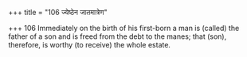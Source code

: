 +++
title = "106 ज्येष्ठेन जातमात्रेण"

+++
106	Immediately on the birth of his first-born a man is (called) the father of a son and is freed from the debt to the manes; that (son), therefore, is worthy (to receive) the whole estate.